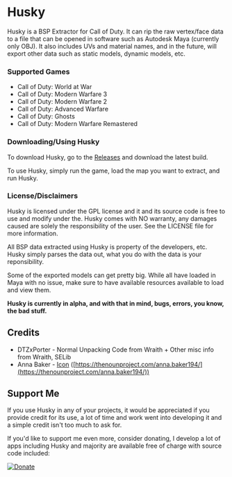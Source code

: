 # Husky
Husky is a BSP Extractor for Call of Duty. It can rip the raw vertex/face data to a file that can be opened in software such as Autodesk Maya (currently only OBJ). It also includes UVs and material names, and in the future, will export other data such as static models, dynamic models, etc.

### Supported Games

* Call of Duty: World at War
* Call of Duty: Modern Warfare 3
* Call of Duty: Modern Warfare 2
* Call of Duty: Advanced Warfare
* Call of Duty: Ghosts
* Call of Duty: Modern Warfare Remastered

### Downloading/Using Husky

To download Husky, go to the [Releases](https://github.com/Scobalula/Husky/releases) and download the latest build.

To use Husky, simply run the game, load the map you want to extract, and run Husky.

### License/Disclaimers

Husky is licensed under the GPL license and it and its source code is free to use and modify under the. Husky comes with NO warranty, any damages caused are solely the responsibility of the user. See the LICENSE file for more information.

All BSP data extracted using Husky is property of the developers, etc. Husky simply parses the data out, what you do with the data is your reponsibility.

Some of the exported models can get pretty big. While all have loaded in Maya with no issue, make sure to have available resources available to load and view them.

**Husky is currently in alpha, and with that in mind, bugs, errors, you know, the bad stuff.**

## Credits

* DTZxPorter - Normal Unpacking Code from Wraith + Other misc info from Wraith, SELib
* Anna Baker - [Icon](https://thenounproject.com/term/husky/1121992/) ([https://thenounproject.com/anna.baker194/](https://thenounproject.com/anna.baker194/))

## Support Me

If you use Husky in any of your projects, it would be appreciated if you provide credit for its use, a lot of time and work went into developing it and a simple credit isn't too much to ask for.

If you'd like to support me even more, consider donating, I develop a lot of apps including Husky and majority are available free of charge with source code included:

[![Donate](https://img.shields.io/badge/Donate-PayPal-yellowgreen.svg)](https://www.paypal.me/scobalula)

